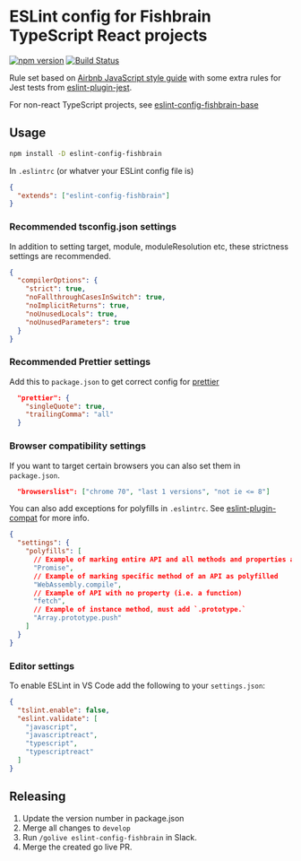 # ESLint config for Fishbrain TypeScript React projects

[![npm version](https://badge.fury.io/js/eslint-config-fishbrain.svg)](https://badge.fury.io/js/eslint-config-fishbrain)
[![Build Status](https://codebuild.eu-west-1.amazonaws.com/badges?uuid=eyJlbmNyeXB0ZWREYXRhIjoiMG95aWZRdmNjV1c1Z3M0YmdYcEd4dStTWGdDcWFtaFhCVVo0TVBjTFlTOEJTYWM0N09IS3JwazJWd3dhNlVidldYOTJpWll0b1ppS3RqNWR2RG1OWjFrPSIsIml2UGFyYW1ldGVyU3BlYyI6InhMN2haOHFCaWNCYlNVQjIiLCJtYXRlcmlhbFNldFNlcmlhbCI6MX0%3D&branch=master)](https://eu-west-1.console.aws.amazon.com/codesuite/codebuild/projects/eslint-config/history?region=eu-west-1)

Rule set based on [Airbnb JavaScript style guide](https://github.com/airbnb/javascript)
with some extra rules for Jest tests from [eslint-plugin-jest](https://github.com/jest-community/eslint-plugin-jest).

For non-react TypeScript projects, see [eslint-config-fishbrain-base](https://github.com/fishbrain/eslint-config-fishbrain-base)

## Usage

```bash
npm install -D eslint-config-fishbrain
```

In `.eslintrc` (or whatver your ESLint config file is)

```json
{
  "extends": ["eslint-config-fishbrain"]
}
```

### Recommended tsconfig.json settings

In addition to setting target, module, moduleResolution etc,
these strictness settings are recommended.

```json
{
  "compilerOptions": {
    "strict": true,
    "noFallthroughCasesInSwitch": true,
    "noImplicitReturns": true,
    "noUnusedLocals": true,
    "noUnusedParameters": true
  }
}
```

### Recommended Prettier settings

Add this to `package.json` to get correct config for [prettier](https://prettier.io/)

```json
  "prettier": {
    "singleQuote": true,
    "trailingComma": "all"
  }
```

### Browser compatibility settings

If you want to target certain browsers you can also set them in `package.json`.

```json
  "browserslist": ["chrome 70", "last 1 versions", "not ie <= 8"]
```

You can also add exceptions for polyfills in `.eslintrc`. See
[eslint-plugin-compat](https://github.com/amilajack/eslint-plugin-compat) for more info.

```json
{
  "settings": {
    "polyfills": [
      // Example of marking entire API and all methods and properties as polyfilled
      "Promise",
      // Example of marking specific method of an API as polyfilled
      "WebAssembly.compile",
      // Example of API with no property (i.e. a function)
      "fetch",
      // Example of instance method, must add `.prototype.`
      "Array.prototype.push"
    ]
  }
}
```

### Editor settings

To enable ESLint in VS Code add the following to your `settings.json`:

```json
{
  "tslint.enable": false,
  "eslint.validate": [
    "javascript",
    "javascriptreact",
    "typescript",
    "typescriptreact"
  ]
}
```

## Releasing

1. Update the version number in package.json
2. Merge all changes to `develop`
3. Run `/golive eslint-config-fishbrain` in Slack.
4. Merge the created go live PR.
